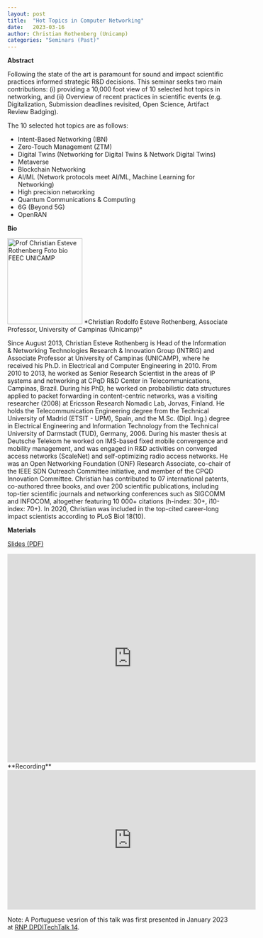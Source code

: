 ```yaml
---
layout: post
title:  "Hot Topics in Computer Networking"
date:   2023-03-16
author: Christian Rothenberg (Unicamp)
categories: "Seminars (Past)"
---
```


**Abstract** 

Following the state of the art is paramount for sound and impact scientific practices
informed strategic R&D decisions. This seminar seeks two main contributions:
(i) providing a 10,000 foot view of 10 selected hot topics in networking, and (ii) Overview of recent practices in scientific events (e.g. Digitalization, Submission deadlines revisited, Open Science, Artifact Review Badging). 

The 10 selected hot topics are as follows:

* Intent-Based Networking (IBN)
* Zero-Touch Management (ZTM)
* Digital Twins (Networking for Digital Twins & Network Digital Twins)
* Metaverse
* Blockchain Networking
* AI/ML (Network protocols meet AI/ML, Machine Learning for Networking)
* High precision networking 
* Quantum Communications & Computing
* 6G (Beyond 5G)
* OpenRAN

**Bio** 

<img alt="Prof Christian Esteve Rothenberg Foto bio FEEC UNICAMP" src="https://www.dca.fee.unicamp.br/%7Echesteve/figures/chesteve3.png" style="width: 169px; height: 194px;">
*Christian Rodolfo Esteve Rothenberg, Associate Professor, University of Campinas (Unicamp)*

Since August 2013, Christian Esteve Rothenberg is Head of the Information & Networking Technologies Research & Innovation Group (INTRIG) and Associate Professor at University of Campinas (UNICAMP), where he received his Ph.D. in Electrical and Computer Engineering in 2010.
From 2010 to 2013, he worked as Senior Research Scientist in the areas of IP systems and networking at CPqD R&D Center in Telecommunications, Campinas, Brazil.
During his PhD, he worked on probabilistic data structures applied to packet forwarding in content-centric networks, was a visiting researcher (2008) at Ericsson Research Nomadic Lab, Jorvas, Finland.
He holds the Telecommunication Engineering degree from the Technical University of Madrid (ETSIT - UPM), Spain, and the M.Sc. (Dipl. Ing.) degree in Electrical Engineering and Information Technology from the Technical University of Darmstadt (TUD), Germany, 2006. During his master thesis at Deutsche Telekom he worked on IMS-based fixed mobile convergence and mobility management, and was engaged in R&D activities on converged access networks (ScaleNet) and self-optimizing radio access networks. He was an Open Networking Foundation (ONF) Research Associate, co-chair of the IEEE SDN Outreach Committee initiative, and member of the CPQD Innovation Committee.
Christian has contributed to 07 international patents, co-authored three books, and over 200 scientific publications, including top-tier scientific journals and networking conferences such as SIGCOMM and INFOCOM, altogether featuring 10 000+ citations (h-index: 30+, i10-index: 70+). In 2020, Christian was included in the  top-cited career-long impact scientists according to PLoS Biol 18(10).

**Materials**

[Slides (PDF)](https://github.com/ia377-feec-unicamp/ia377-feec-unicamp.github.io/raw/main/uploads/pdf/Trends-Hot-Topics-Networking-2023.pdf)

<iframe src="https://www.slideshare.net/slideshow/embed_code/key/tdVHMIAZaZ1PI8?hostedIn=slideshare&page=upload" width="560" height="471" frameborder="0" marginwidth="0" marginheight="0" scrolling="no"></iframe>

<br>
**Recording**

<iframe width="560" height="315" src="https://www.youtube.com/embed/hleNGZ2IQw0" title="YouTube video player" frameborder="0" allow="accelerometer; autoplay; clipboard-write; encrypted-media; gyroscope; picture-in-picture; web-share" allowfullscreen></iframe>

Note: A Portuguese vesrion of this talk was first presented in January 2023 at [RNP DPDITechTalk 14]([https://docs.google.com/presentation/d/1cYE0TWTwzWpUtPCpfqIFdxkvTUn6pzN00sPrRWQmTVE/](https://eduplay.rnp.br/portal/video/dpditechtalk14)).




